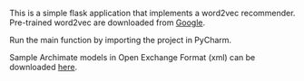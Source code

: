 This is a simple flask application that implements a word2vec recommender. Pre-trained word2vec are downloaded from [Google](https://drive.google.com/file/d/0B7XkCwpI5KDYNlNUTTlSS21pQmM/edit?resourcekey=0-wjGZdNAUop6WykTtMip30g). 

Run the main function by importing the project in PyCharm.

Sample Archimate models in Open Exchange Format (xml) can be downloaded [here](https://github.com/borkdominik/CM2KG/tree/main/Experiments/EMF/Archi/ManyModels/repo-github-archimate/models).